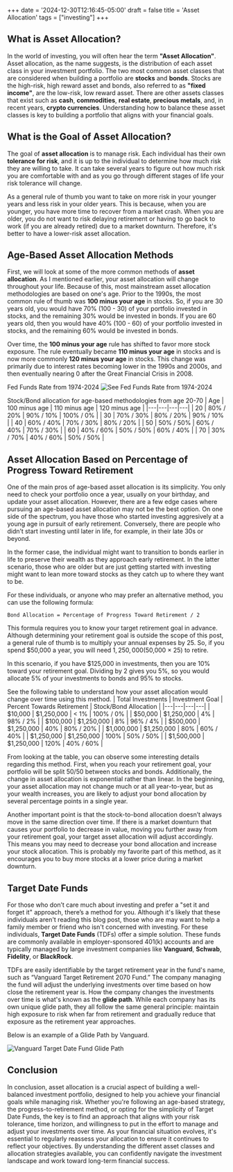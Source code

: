 +++
date = '2024-12-30T12:16:45-05:00'
draft = false
title = 'Asset Allocation'
tags = ["investing"]
+++

## What is Asset Allocation?
In the world of investing, you will often hear the term **"Asset Allocation"**. Asset allocation, as the name suggests, is the distribution of each asset class in your investment portfolio. The two most common asset classes that are considered when building a portfolio are **stocks** and **bonds**. Stocks are the high-risk, high reward asset and bonds, also referred to as **"fixed income"**, are the low-risk, low reward asset. There are other assets classes that exist such as **cash**, **commodities**, **real estate**, **precious metals**, and, in recent years, **crypto currencies**. Understanding how to balance these asset classes is key to building a portfolio that aligns with your financial goals.

## What is the Goal of Asset Allocation?
The goal of **asset allocation** is to manage risk. Each individual has their own **tolerance for risk**, and it is up to the individual to determine how much risk they are willing to take. It can take several years to figure out how much risk you are comfortable with and as you go through different stages of life your risk tolerance will change.

As a general rule of thumb you want to take on more risk in your younger years and less risk in your older years. This is because, when you are younger, you have more time to recover from a market crash. When you are older, you do not want to risk delaying retirement or having to go back to work (if you are already retired) due to a market downturn. Therefore, it's better to have a lower-risk asset allocation.

## Age-Based Asset Allocation Methods
First, we will look at some of the more common methods of **asset allocation**. As I mentioned earlier, your asset allocation will change throughout your life. Because of this, most mainstream asset allocation methodologies are based on one's age. Prior to the 1990s, the most common rule of thumb was **100 minus your age** in stocks. So, if you are 30 years old, you would have 70% (100 - 30) of your portfolio invested in stocks, and the remaining 30% would be invested in bonds. If you are 60 years old, then you would have 40% (100 - 60) of your portfolio invested in stocks, and the remaining 60% would be invested in bonds.

Over time, the **100 minus your age** rule has shifted to favor more stock exposure. The rule eventually became **110 minus your age** in stocks and is now more commonly **120 minus your age** in stocks. This change was primarily due to interest rates becoming lower in the 1990s and 2000s, and then eventually nearing 0 after the Great Financial Crisis in 2008.

Fed Funds Rate from 1974-2024
![See Fed Funds Rate from 1974-2024](https://fred.stlouisfed.org/graph/fredgraph.png?g=1CsA3)


Stock/Bond allocation for age-based methodologies from age 20-70
| Age | 100 minus age | 110 minus age | 120 minus age |
|---|---|---|---|
| 20 | 80% / 20% | 90% \/ 10% | 100% / 0% |
| 30 | 70% / 30% | 80% / 20% | 90% / 10% |
| 40 | 60% / 40% | 70% / 30% | 80% / 20% |
| 50 | 50% / 50% | 60% / 40% | 70% / 30% |
| 60 | 40% / 60% | 50% / 50% | 60% / 40% |
| 70 | 30% / 70% | 40% / 60% | 50% / 50% |


## Asset Allocation Based on Percentage of Progress Toward Retirement
One of the main pros of age-based asset allocation is its simplicity. You only need to check your portfolio once a year, usually on your birthday, and update your asset allocation. However, there are a few edge cases where pursuing an age-based asset allocation may not be the best option. On one side of the spectrum, you have those who started investing aggresively at a young age in pursuit of early retirement. Conversely, there are people who didn’t start investing until later in life, for example, in their late 30s or beyond.

In the former case, the individual might want to transition to bonds earlier in life to preserve their wealth as they approach early retirement. In the latter scenario, those who are older but are just getting started with investing might want to lean more toward stocks as they catch up to where they want to be.

For these individuals, or anyone who may prefer an alternative method, you can use the following formula:
```
Bond Allocation = Percentage of Progress Toward Retirement / 2
```
This formula requires you to know your target retirement goal in advance. Although determining your retirement goal is outside the scope of this post, a general rule of thumb is to multiply your annual expenses by 25. So, if you spend $50,000 a year, you will need $1,250,000 ($50,000 × 25) to retire.

In this scenario, if you have $125,000 in investments, then you are 10% toward your retirement goal. Dividing by 2 gives you 5%, so you would allocate 5% of your investments to bonds and 95% to stocks.

See the following table to understand how your asset allocation would change over time using this method.
| Total Investments | Investment Goal | Percent Towards Retirement | Stock/Bond Allocation |
|---|---|---|---|
| $10,000 | $1,250,000 | < 1% | 100% / 0% |
| $50,000 | $1,250,000 | 4% | 98% / 2% |
| $100,000 | $1,250,000 | 8% | 96% / 4% |
| $500,000 | $1,250,000 | 40% | 80% / 20% |
| $1,000,000 | $1,250,000 | 80% | 60% / 40% |
| $1,250,000 | $1,250,000 | 100% | 50% / 50% |
| $1,500,000 | $1,250,000 | 120% | 40% / 60% |

From looking at the table, you can observe some interesting details regarding this method. First, when you reach your retirement goal, your portfolio will be split 50/50 between stocks and bonds. Additionally, the change in asset allocation is exponential rather than linear. In the beginning, your asset allocation may not change much or at all year-to-year, but as your wealth increases, you are likely to adjust your bond allocation by several percentage points in a single year.

Another important point is that the stock-to-bond allocation doesn’t always move in the same direction over time. If there is a market downturn that causes your portfolio to decrease in value, moving you further away from your retirement goal, your target asset allocation will adjust accordingly. This means you may need to decrease your bond allocation and increase your stock allocation. This is probably my favorite part of this method, as it encourages you to buy more stocks at a lower price during a market downturn.

## Target Date Funds
For those who don’t care much about investing and prefer a "set it and forget it" approach, there’s a method for you. Although it's likely that these individuals aren't reading this blog post, those who are may want to help a family member or friend who isn't concerned with investing. For these individuals, **Target Date Funds** (TDFs) offer a simple solution. These funds are commonly available in employer-sponsored 401(k) accounts and are typically managed by large investment companies like **Vanguard**, **Schwab**, **Fidelity**, or **BlackRock**.

TDFs are easily identifiable by the target retirement year in the fund's name, such as “Vanguard Target Retirement 2070 Fund.” The company managing the fund will adjust the underlying investments over time based on how close the retirement year is. How the company changes the investments over time is what's known as the **glide path**. While each company has its own unique glide path, they all follow the same general principle: maintain high exposure to risk when far from retirement and gradually reduce that exposure as the retirement year approaches.

Below is an example of a Glide Path by Vanguard.

![Vanguard Target Date Fund Glide Path](https://institutional.vanguard.com/investment/strategies/tdf-glide-path/_jcr_content/root/container/container/vgcorecontainer/image_copy.coreimg.svg/1719255394543/target-date-fund-glide-path.svg)


## Conclusion
In conclusion, asset allocation is a crucial aspect of building a well-balanced investment portfolio, designed to help you achieve your financial goals while managing risk. Whether you're following an age-based strategy, the progress-to-retirement method, or opting for the simplicity of Target Date Funds, the key is to find an approach that aligns with your risk tolerance, time horizon, and willingness to put in the effort to manage and adjust your investments over time. As your financial situation evolves, it's essential to regularly reassess your allocation to ensure it continues to reflect your objectives. By understanding the different asset classes and allocation strategies available, you can confidently navigate the investment landscape and work toward long-term financial success.